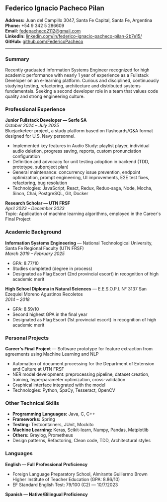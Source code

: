 ## Federico Ignacio Pacheco Pilan

**Address:** Juan del Campillo 3047, Santa Fe Capital, Santa Fe, Argentina  
**Phone:** +54 9 342 5 286609  
**Email:** [fedepacheco2112@gmail.com](mailto:fedepacheco2112@gmail.com)  
**LinkedIn:** [linkedin.com/in/federico-ignacio-pacheco-pilan-2b7e15/](https://linkedin.com/in/federico-ignacio-pacheco-pilan-2b7e15/)  
**GitHub:** [github.com/FedericoPacheco](https://github.com/FedericoPacheco)

---

### Summary 

Recently graduated Information Systems Engineer recognized for high academic performance with nearly 1 year of experience as a Fullstack Developer on an e-learning platform. Curious and disciplined, continuously studying testing, refactoring, architecture and distributed systems fundamentals. Seeking a second developer role in a team that values code quality and strong engineering culture.

### Professional Experience

**Junior Fullstack Developer — Serfe SA**  
*October 2024 – July 2025*  
Bluejacketeer project, a study platform based on flashcards/Q&A format designed for U.S. Navy personnel.  

 - Implemented key features in Audio Study: playlist player, individual audio deletion, progress saving, reports, custom pronunciation configuration  
 - Definition and advocacy for unit testing adoption in backend (TDD, prototype, subproject plan)  
 - General maintenance: concurrency issue prevention, endpoint optimization, prompt engineering, UI improvements, E2E test fixes, refactoring, bug resolution  
 - Technologies: JavaScript, React, Redux, Redux-saga, Node, Mocha, Sinon, Chai, PostgreSQL, Git, Docker  

**Research Scholar — UTN FRSF**  
*April 2023 – December 2023*  
Topic: Application of machine learning algorithms, employed in the Career's Final Project  

### Academic Background

**Information Systems Engineering** — National Technological University, Santa Fe Regional Faculty (UTN FRSF)  
*March 2019 – February 2025*

 - GPA: 8.77/10  
 - Studies completed (degree in process)  
 - Designated as Flag Escort (2nd provincial escort) in recognition of high academic merit  

**High School Diploma in Natural Sciences** — E.E.S.O.P.I. N° 3137 San Ezequiel Moreno Agustinos Recoletos  
*2014 – 2018*  

 - GPA: 8.59/10  
 - Second highest GPA in the final year  
 - Designated as Flag Escort (1st provincial escort) in recognition of high academic merit  

### Personal Projects

**Career's Final Project** — Software prototype for feature extraction from agreements using Machine Learning and NLP  

 - Automation of document processing for the Department of Extension and Culture at UTN FRSF  
 - NER model development: preprocessing pipeline, dataset creation, training, hyperparameter optimization, cross-validation  
 - Graphical interface integrated with the model  
 - Technologies: Python, SpaCy, Tesseract, OpenCV  

### Other Technical Skills

 - **Programming Languages:** Java, C, C++
 - **Frameworks:** Spring
 - **Testing:** Testcontainers, JUnit, Mockito
 - **Machine Learning:** Keras, Scikit-learn, Numpy, Pandas, Matplotlib  
 - **Others:** Graylog, Prometheus  
 - Design patterns, Refactoring, Clean code, TDD, Architectural styles  

### Languages

**English — Full Professional Proficiency**  

 - Foreign Language Preparatory School, Almirante Guillermo Brown Higher Institute of Teacher Education (GPA: 8.86/10)  
 - EF Standard English Test: 79/100 (C2) — 10/7/2023  

**Spanish — Native/Bilingual Proficiency**